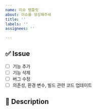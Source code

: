 ```yaml
---
name: 이슈 템플릿
about: 이슈를 생성해주세
title: ''
labels: ''
assignees: ''

---
```


## ✅  Issue

-[ ] 기능 추가
-[ ] 기능 삭제
-[ ] 버그 수정
-[ ] 의존성, 환경 변수, 빌드 관련 코드 업데이트

## 📑 Description

<!--
설명
-->
